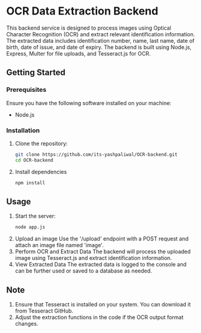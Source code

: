 # OCR Data Extraction Backend

This backend service is designed to process images using Optical Character Recognition (OCR) and extract relevant identification information. The extracted data includes identification number, name, last name, date of birth, date of issue, and date of expiry. The backend is built using Node.js, Express, Multer for file uploads, and Tesseract.js for OCR.

## Getting Started

### Prerequisites

Ensure you have the following software installed on your machine:

- Node.js

### Installation

1. Clone the repository:

   ```bash
   git clone https://github.com/its-yashpaliwal/OCR-backend.git
   cd OCR-backend
2. Install dependencies
   ```bash
   npm install
   ```

## Usage
1. Start the server:
   ```bash
   node app.js
2. Upload an image
   Use the '/upload' endpoint with a POST request and attach an image file named 'image'.
3. Perform OCR and Extract Data
   The backend will process the uploaded image using Tesseract.js and extract identification information.
4. View Extracted Data
   The extracted data is logged to the console and can be further used or saved to a database as needed.

## Note
1. Ensure that Tesseract is installed on your system. You can download it from Tesseract GitHub.
2. Adjust the extraction functions in the code if the OCR output format changes.
